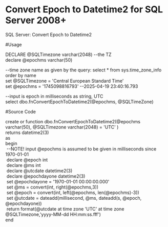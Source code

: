 # Convert Epoch to Datetime2 for SQL Server 2008+
SQL Server: Convert Epoch to Datetime2

#Usage

DECLARE @SQLTimezone varchar(2048) --the TZ  
declare @epochms varchar(50)  

--time zone name as given by the query: select * from sys.time_zone_info order by name  
set @SQLTimezone = 'Central European Standard Time'  
set @epochms = '1745098816793' --2025-04-19 23:40:16.793  

--input is epoch in milliseconds as string, UTC  
select dbo.fnConvertEpochToDatetime2(@epochms, @SQLTimeZone)  

#Source Code  

create or function dbo.fnConvertEpochToDatetime2(@epochms varchar(50), @SQLTimezone varchar(2048) = 'UTC' )  
returns datetime2(3)  
as  
begin  
&nbsp;--NOTE! input @epochms is assumed to be given in milliseconds since 1970-01-01  
&nbsp;declare @epoch int  
&nbsp;declare @ms int  
&nbsp;declare @utcdate datetime2(3)  
&nbsp;declare @epochdayone datetime2(3)  
&nbsp;set @epochdayone = '1970-01-01 00:00:00.000'  
&nbsp;set @ms = convert(int, right(@epochms,3))  
&nbsp;set @epoch = convert(int, left(@epochms, len(@epochms)-3))  
&nbsp;set @utcdate = dateadd(millisecond, @ms, dateadd(s, @epoch, @epochdayone))  
&nbsp;return format(@utcdate at time zone 'UTC' at time zone @SQLTimezone,'yyyy-MM-dd HH:mm:ss.fff')  
end  
